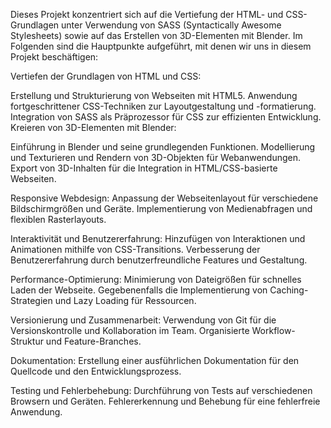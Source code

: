 Dieses Projekt konzentriert sich auf die Vertiefung der HTML- und CSS-Grundlagen unter Verwendung von SASS (Syntactically Awesome Stylesheets) sowie auf das Erstellen von 3D-Elementen mit Blender. Im Folgenden sind die Hauptpunkte aufgeführt, mit denen wir uns in diesem Projekt beschäftigen:

Vertiefen der Grundlagen von HTML und CSS:

Erstellung und Strukturierung von Webseiten mit HTML5.
Anwendung fortgeschrittener CSS-Techniken zur Layoutgestaltung und -formatierung.
Integration von SASS als Präprozessor für CSS zur effizienten Entwicklung.
Kreieren von 3D-Elementen mit Blender:

Einführung in Blender und seine grundlegenden Funktionen.
Modellierung und Texturieren und Rendern von 3D-Objekten für Webanwendungen.
Export von 3D-Inhalten für die Integration in HTML/CSS-basierte Webseiten.

Responsive Webdesign:
Anpassung der Webseitenlayout für verschiedene Bildschirmgrößen und Geräte.
Implementierung von Medienabfragen und flexiblen Rasterlayouts.

Interaktivität und Benutzererfahrung:
Hinzufügen von Interaktionen und Animationen mithilfe von CSS-Transitions.
Verbesserung der Benutzererfahrung durch benutzerfreundliche Features und Gestaltung.

Performance-Optimierung:
Minimierung von Dateigrößen für schnelles Laden der Webseite.
Gegebenenfalls die Implementierung von Caching-Strategien und Lazy Loading für Ressourcen.

Versionierung und Zusammenarbeit:
Verwendung von Git für die Versionskontrolle und Kollaboration im Team.
Organisierte Workflow-Struktur und Feature-Branches.

Dokumentation:
Erstellung einer ausführlichen Dokumentation für den Quellcode und den Entwicklungsprozess.

Testing und Fehlerbehebung:
Durchführung von Tests auf verschiedenen Browsern und Geräten.
Fehlererkennung und Behebung für eine fehlerfreie Anwendung.